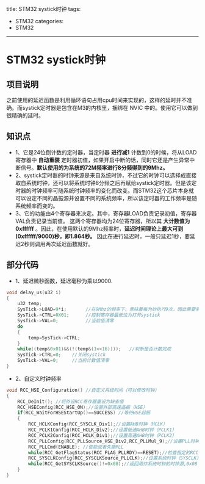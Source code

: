 title: STM32 systick时钟
tags:
- STM32
categories:
- STM32
---

# STM32 systick时钟

## 项目说明
之前使用的延迟函数是利用循环语句占用cpu时间来实现的，这样的延时并不准确。而systick定时器是包含在M3的内核里，捆绑在 NVIC 中的。使用它可以做到很精确的延时。

## 知识点
- 1、它是24位倒计数的定时器，当定时器 **进行减1** 计数到0的时候，将从LOAD寄存器中 **自动重装** 定时器初值，如果开启中断的话，同时它还是产生异常中断信号。**默认使用的为系统的72M频率进行8分频得到的9Mhz。**
- 2、systick定时器的时钟来源是来自系统时钟，不过它的时钟可以选择成直接取自系统时钟，还可以将系统时钟8分频之后再赋给systick定时器。但是该定时器的时钟频率可随系统时钟频率的变化而改变。而STM32这个芯片本身就可以设定不同的晶振源并设置不同的系统频率，所以该定时器的工作频率是随系统频率而变的。
- 3、它的功能由4个寄存器来决定。其中，寄存器LOAD负责记录初值，寄存器VAL负责记录当前值。 这两个寄存器均为24位寄存器，所以其 **大计数值为0xffffff** 。因此，在使用默认的9Mhz频率时，**延迟时间理论上最大可到(0xffffff/9000)秒，即1.864秒。** 因此在进行延迟时，一般只延迟1秒，要延迟2秒则调用两次延迟函数就好。


## 部分代码
- 1、延迟微秒函数，延迟毫秒为乘以9000.

```c
void delay_us(u32 i)
{
	u32 temp;
	SysTick->LOAD=9*i;		 //在9Mhz的频率下，意味着每为妙执行9次，因此需要乘以9
	SysTick->CTRL=0X01;		 //控制寄存器最低位为打开systick
	SysTick->VAL=0;		   	 //当前值清零
	do
	{
		temp=SysTick->CTRL;		   
	}
	while((temp&0x01)&&(!(temp&(1<<16))));	 //判断是否计数完成
	SysTick->CTRL=0;	//关闭systick
	SysTick->VAL=0;		//当前计数值清零
}
```

- 2、自定义时钟频率

```c
void RCC_HSE_Configuration() //自定义系统时间（可以修改时钟）
{
	RCC_DeInit(); //将外设RCC寄存器重设为缺省值
	RCC_HSEConfig(RCC_HSE_ON);//设置外部高速晶振（HSE）
	if(RCC_WaitForHSEStartUp()==SUCCESS) //等待HSE起振
	{
		RCC_HCLKConfig(RCC_SYSCLK_Div1);//设置AHB时钟（HCLK）
		RCC_PCLK1Config(RCC_HCLK_Div2);//设置低速AHB时钟（PCLK1）
		RCC_PCLK2Config(RCC_HCLK_Div1);//设置高速AHB时钟（PCLK2）
		RCC_PLLConfig(RCC_PLLSource_HSE_Div2,RCC_PLLMul_9);//设置PLL时钟源及倍频系数
		RCC_PLLCmd(ENABLE); //使能或者失能PLL
		while(RCC_GetFlagStatus(RCC_FLAG_PLLRDY)==RESET);//检查指定的RCC标志位设置与否,PLL就绪
		RCC_SYSCLKConfig(RCC_SYSCLKSource_PLLCLK);//设置系统时钟（SYSCLK）
		while(RCC_GetSYSCLKSource()!=0x08);//返回用作系统时钟的时钟源,0x08：PLL作为系统时钟
	}
}
```
